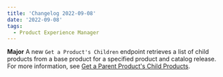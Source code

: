 ```yaml
---
title: 'Changelog 2022-09-08'
date: '2022-09-08'
tags:
  - Product Experience Manager
---
```

**Major** A new `Get a Product's Children` endpoint retrieves a list of child products from a base product for a specified product and catalog release. For more information, see [Get a Parent Product's Child Products](/docs/api/pxm/catalog/get-by-context-child-products).
